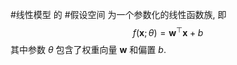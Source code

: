 #线性模型 的 #假设空间 为一个参数化的线性函数族, 即 $${ f(\boldsymbol{x} ; \theta)=\boldsymbol{w}^{\top} \boldsymbol{x}+b }$$ 其中参数 ${\theta}$ 包含了权重向量 ${\boldsymbol{w}}$ 和偏置 ${b}$. 
